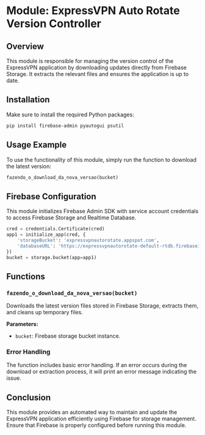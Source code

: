 # Module: ExpressVPN Auto Rotate Version Controller

## Overview
This module is responsible for managing the version control of the ExpressVPN application by downloading updates directly from Firebase Storage. It extracts the relevant files and ensures the application is up to date.

## Installation
Make sure to install the required Python packages:
```bash
pip install firebase-admin pyautogui psutil
```

## Usage Example
To use the functionality of this module, simply run the function to download the latest version:
```python
fazendo_o_download_da_nova_versao(bucket)
```

## Firebase Configuration
This module initializes Firebase Admin SDK with service account credentials to access Firebase Storage and Realtime Database.

```python
cred = credentials.Certificate(cred)
app1 = initialize_app(cred, {
    'storageBucket': 'expressvpnautorotate.appspot.com',
    'databaseURL': 'https://expressvpnautorotate-default-rtdb.firebaseio.com'
})
bucket = storage.bucket(app=app1)
```

## Functions
### `fazendo_o_download_da_nova_versao(bucket)`
Downloads the latest version files stored in Firebase Storage, extracts them, and cleans up temporary files.

**Parameters:**  
- `bucket`: Firebase storage bucket instance.

### Error Handling
The function includes basic error handling. If an error occurs during the download or extraction process, it will print an error message indicating the issue.

## Conclusion
This module provides an automated way to maintain and update the ExpressVPN application efficiently using Firebase for storage management. Ensure that Firebase is properly configured before running this module.
